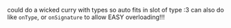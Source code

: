 could do a wicked curry with types so auto fits in slot of type :3
can also do like `onType`, or `onSignature` to allow EASY overloading!!!
